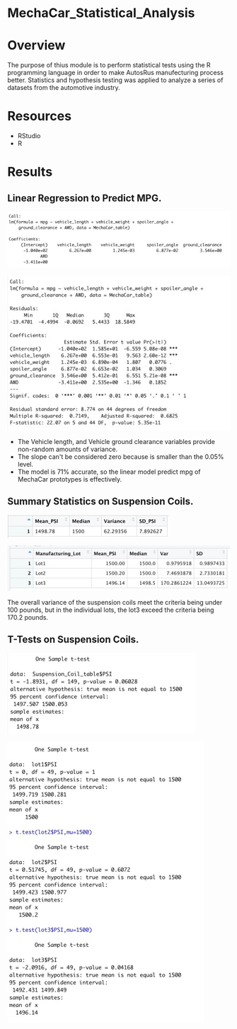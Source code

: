 # MechaCar_Statistical_Analysis

# Overview

The purpose of thius module is to perform statistical tests using the R programming language in order to make AutosRus manufecturing process better. Statistics and hypothesis testing was applied to analyze a series of datasets from the automotive industry.

# Resources

- RStudio
- R

# Results

## Linear Regression to Predict MPG.

![paid_totalreviews.png](https://github.com/jeperes/MechaCar_Statistical_Analysis/blob/main/resources/derivable_1.2.png)

![paid_totalreviews.png](https://github.com/jeperes/MechaCar_Statistical_Analysis/blob/main/resources/derivable_1.png)

- The Vehicle length, and Vehicle ground clearance variables provide non-random amounts of variance.
- The slope can't be considered zero because is smaller than the 0.05% level. 
- The model is 71% accurate, so the linear model predict mpg of MechaCar prototypes is effectively.


## Summary Statistics on Suspension Coils.

![paid_totalreviews.png](https://github.com/jeperes/MechaCar_Statistical_Analysis/blob/main/resources/derivable_2.png)

![paid_totalreviews.png](https://github.com/jeperes/MechaCar_Statistical_Analysis/blob/main/resources/derivable_2.2.png)

The overall variance of the suspension coils meet the criteria being under 100 pounds, but in the individual lots, the lot3 exceed the criteria being 170.2 pounds.

## T-Tests on Suspension Coils.

![paid_totalreviews.png](https://github.com/jeperes/MechaCar_Statistical_Analysis/blob/main/resources/derivable_3.png)

![paid_totalreviews.png](https://github.com/jeperes/MechaCar_Statistical_Analysis/blob/main/resources/derivable_3.3.png)





